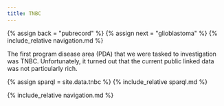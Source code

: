 ```yaml
---
title: TNBC
---
```


{% assign back = "pubrecord" %}
{% assign next = "glioblastoma" %}
{% include_relative navigation.md %}

The first program disease area (PDA) that we were tasked
to investigation was TNBC. Unfortunately, it turned out
that the current public linked data was not particularly
rich.

{% assign sparql = site.data.tnbc %}
{% include_relative sparql.md %}

{% include_relative navigation.md %}
